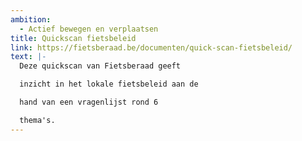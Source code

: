 ```yaml
---
ambition: 
  - Actief bewegen en verplaatsen
title: Quickscan fietsbeleid
link: https://fietsberaad.be/documenten/quick-scan-fietsbeleid/
text: |-
  Deze quickscan van Fietsberaad geeft

  inzicht in het lokale fietsbeleid aan de

  hand van een vragenlijst rond 6

  thema's.
---
```

